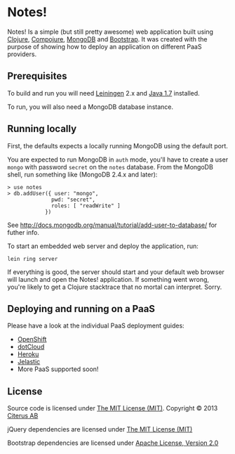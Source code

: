 # Notes!

Notes! Is a simple (but still pretty awesome) web application built using [Clojure](http://www.clojure.org), 
[Compojure](https://github.com/weavejester/compojure), [MongoDB](http://www.mongodb.org) and 
[Bootstrap](http://twitter.github.com/bootstrap/). It was created with the purpose of showing how to deploy an 
application on different PaaS providers.

## Prerequisites

To build and run you will need [Leiningen](https://github.com/technomancy/leiningen) 2.x and 
[Java 1.7](http://java.oracle.com) installed.

To run, you will also need a MongoDB database instance. 

## Running locally

First, the defaults expects a locally running MongoDB using the default port. 

You are expected to run MongoDB in ```auth``` mode, you'll have to create a user `mongo` with password `secret` 
on the `notes` database. From the MongoDB shell, run something like (MongoDB 2.4.x and later):

```
> use notes
> db.addUser({ user: "mongo",
              pwd: "secret",
              roles: [ "readWrite" ]
            })
```

See http://docs.mongodb.org/manual/tutorial/add-user-to-database/ for futher info.

To start an embedded web server and deploy the application, run:

```lein ring server```

If everything is good, the server should start and your default web browser will launch and open the 
Notes! application. If something went wrong, you're likely to get a Clojure stacktrace that no mortal 
can interpret. Sorry.

## Deploying and running on a PaaS

Please have a look at the individual PaaS deployment guides:

* [OpenShift](https://github.com/citerus/notes/wiki/OpenShift)
* [dotCloud](https://github.com/citerus/notes/wiki/dotCloud)
* [Heroku](https://github.com/citerus/notes/wiki/Heroku)
* [Jelastic](https://github.com/citerus/notes/wiki/Jelastic)
* More PaaS supported soon!

## License

Source code is licensed under [The MIT License (MIT)](http://www.citerus.se/). Copyright © 2013 [Citerus AB](http://www.citerus.se/)

jQuery dependencies are licensed under [The MIT License (MIT)](http://opensource.org/licenses/MIT)

Bootstrap dependencies are licensed under [Apache License, Version 2.0](http://www.apache.org/licenses/LICENSE-2.0)

